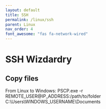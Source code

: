 ```yaml
---
layout: default
title: SSH
permalink: /linux/ssh
parent: Linux
nav_order: 4
font_awesome: "fas fa-network-wired"
---
```



# <i class="{{ page.font_awesome }}"></i> SSH Wizdardry

## Copy files
From Linux to Windows:
PSCP.exe -r REMOTE_USER@IP_ADDRESS:/path/to/folder C:\Users\WINDOWS_USERNAME\Documents
